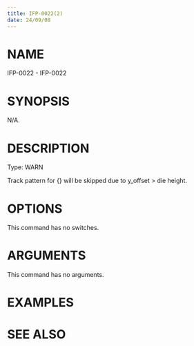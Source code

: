 ```yaml
---
title: IFP-0022(2)
date: 24/09/08
---
```


# NAME

IFP-0022 - IFP-0022

# SYNOPSIS

N/A.

# DESCRIPTION

Type: WARN

Track pattern for {} will be skipped due to y_offset > die height.

# OPTIONS

This command has no switches.

# ARGUMENTS

This command has no arguments.

# EXAMPLES

# SEE ALSO
